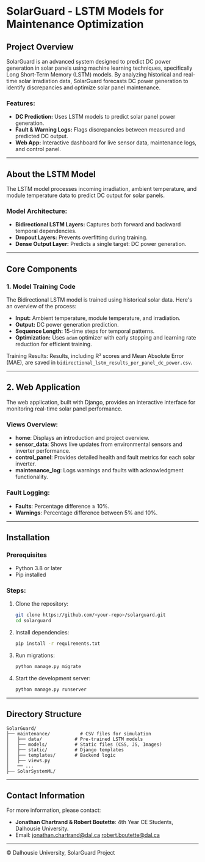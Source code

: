 # SolarGuard - LSTM Models for Maintenance Optimization

## Project Overview
SolarGuard is an advanced system designed to predict DC power generation in solar panels using machine learning techniques, specifically Long Short-Term Memory (LSTM) models. By analyzing historical and real-time solar irradiation data, SolarGuard forecasts DC power generation to identify discrepancies and optimize solar panel maintenance.

### Features:
- **DC Prediction:** Uses LSTM models to predict solar panel power generation.
- **Fault & Warning Logs:** Flags discrepancies between measured and predicted DC output.
- **Web App:** Interactive dashboard for live sensor data, maintenance logs, and control panel.

---

## About the LSTM Model
The LSTM model processes incoming irradiation, ambient temperature, and module temperature data to predict DC output for solar panels.

### Model Architecture:
- **Bidirectional LSTM Layers:** Captures both forward and backward temporal dependencies.
- **Dropout Layers:** Prevents overfitting during training.
- **Dense Output Layer:** Predicts a single target: DC power generation.

---

## Core Components

### 1. **Model Training Code**
The Bidirectional LSTM model is trained using historical solar data. Here's an overview of the process:

- **Input:** Ambient temperature, module temperature, and irradiation.
- **Output:** DC power generation prediction.
- **Sequence Length:** 15-time steps for temporal patterns.
- **Optimization:** Uses `adam` optimizer with early stopping and learning rate reduction for efficient training.

Training Results: Results, including R² scores and Mean Absolute Error (MAE), are saved in `bidirectional_lstm_results_per_panel_dc_power.csv`.

---

## 2. Web Application
The web application, built with Django, provides an interactive interface for monitoring real-time solar panel performance.

### Views Overview:
- **home**: Displays an introduction and project overview.
- **sensor_data**: Shows live updates from environmental sensors and inverter performance.
- **control_panel**: Provides detailed health and fault metrics for each solar inverter.
- **maintenance_log**: Logs warnings and faults with acknowledgment functionality.

### Fault Logging:
- **Faults**: Percentage difference ≥ 10%.
- **Warnings**: Percentage difference between 5% and 10%.

---

## Installation

### Prerequisites
- Python 3.8 or later
- Pip installed

### Steps:
1. Clone the repository:
   ```bash
   git clone https://github.com/<your-repo>/solarguard.git
   cd solarguard
   ```

2. Install dependencies:
   ```bash
   pip install -r requirements.txt
   ```

3. Run migrations:
   ```bash
   python manage.py migrate
   ```

4. Start the development server:
   ```bash
   python manage.py runserver
   ```

---

## Directory Structure
```plaintext
SolarGuard/
├── maintenance/           # CSV files for simulation
│   ├── data/            # Pre-trained LSTM models
│   ├── models/          # Static files (CSS, JS, Images)
│   ├── static/          # Django templates
│   ├── templates/       # Backend logic
│   ├── views.py          
│   ── ...
├── SolarSystemML/

```

---

## Contact Information
For more information, please contact:

- **Jonathan Chartrand & Robert Boutette**: 4th Year CE Students, Dalhousie University.
- Email: [jonathan.chartrand@dal.ca](mailto:jonathan.chartrand@dal.ca)
         [robert.boutette@dal.ca](mailto:robert.boutette@dal.ca)

---

© Dalhousie University, SolarGuard Project

